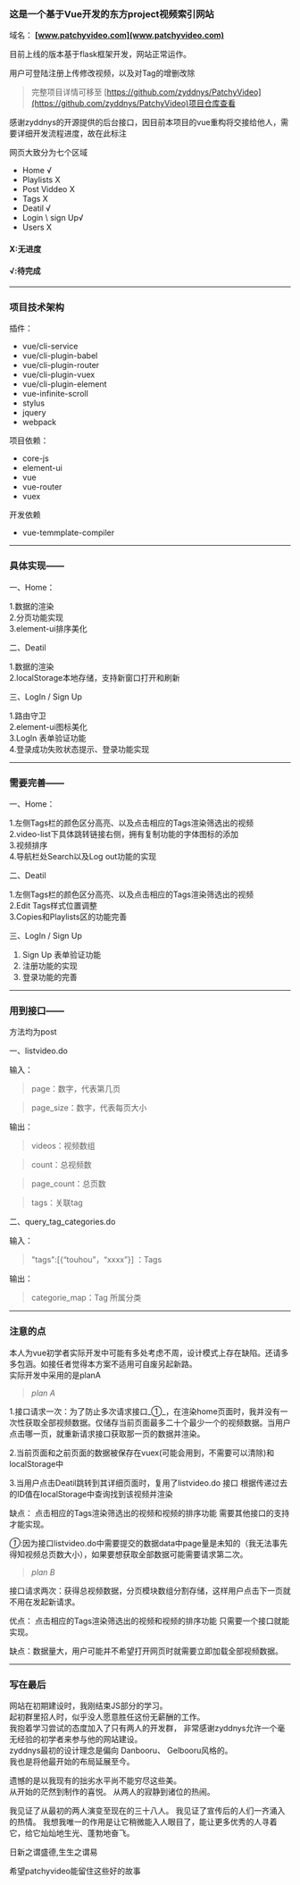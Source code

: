 
### 这是一个基于Vue开发的东方project视频索引网站

域名： **[www.patchyvideo.com](www.patchyvideo.com)** 

目前上线的版本基于flask框架开发，网站正常运作。
 
用户可登陆注册上传修改视频，以及对Tag的增删改除

> 完整项目详情可移至 [https://github.com/zyddnys/PatchyVideo](https://github.com/zyddnys/PatchyVideo)项目仓库查看
>> 

感谢zyddnys的开源提供的后台接口，因目前本项目的vue重构将交接给他人，需要详细开发流程进度，故在此标注

网页大致分为七个区域

+ Home                √
+ Playlists       X         
+ Post Viddeo   X
+ Tags X
+ Deatil  √
+ Login \ sign Up√
+ Users  X

#### X:无进度
#### √:待完成

* * *
### 项目技术架构
插件：

+ vue/cli-service
+ vue/cli-plugin-babel
+ vue/cli-plugin-router
+ vue/cli-plugin-vuex
+ vue/cli-plugin-element
+ vue-infinite-scroll
+ stylus
+ jquery
+ webpack

项目依赖：

+ core-js
+ element-ui
+ vue
+ vue-router
+ vuex

开发依赖

+ vue-temmplate-compiler

* * *

### 具体实现——

一、Home：
  
1.数据的渲染  
2.分页功能实现  
3.element-ui排序美化


二、Deatil

1.数据的渲染   
2.localStorage本地存储，支持新窗口打开和刷新  


三、LogIn / Sign Up

1.路由守卫  
2.element-ui图标美化  
3.LogIn 表单验证功能   
4.登录成功失败状态提示、登录功能实现

* * *


### 需要完善——

一、Home：


1.左侧Tags栏的颜色区分高亮、以及点击相应的Tags渲染筛选出的视频  
2.video-list下具体跳转链接右侧，拥有复制功能的字体图标的添加  
3.视频排序  
4.导航栏处Search以及Log out功能的实现

二、Deatil

1.左侧Tags栏的颜色区分高亮、以及点击相应的Tags渲染筛选出的视频  
2.Edit Tags样式位置调整  
3.Copies和Playlists区的功能完善

三、LogIn / Sign Up
  
1. Sign Up 表单验证功能 
2. 注册功能的实现
3. 登录功能的完善
 
* * *

### 用到接口——

 方法均为post  
  
一、listvideo.do   
 

输入：  
    


> page：数字，代表第几页

> page_size：数字，代表每页大小
 
输出：  


> videos：视频数组

> count：总视频数

> page_count：总页数

> tags：关联tag


二、query_tag_categories.do  

输入：

> "tags":[{“touhou”，“xxxx”}] ：Tags
  
输出：

  

>  categorie_map：Tag 所属分类

* * *

### 注意的点

本人为vue初学者实际开发中可能有多处考虑不周，设计模式上存在缺陷。还请多多包涵。如接任者觉得本方案不适用可自废另起新路。  
实际开发中采用的是planA

> *plan A*  

1.接口请求一次：为了防止多次请求接口_①_，在渲染home页面时，我并没有一次性获取全部视频数据。仅储存当前页面最多二十个最少一个的视频数据。当用户点击哪一页，就重新请求接口获取那一页的数据并渲染。     

2.当前页面和之前页面的数据被保存在vuex(可能会用到，不需要可以清除)和localStorage中  
   
3.当用户点击Deatil跳转到其详细页面时，复用了listvideo.do 接口
根据传递过去的ID值在localStorage中查询找到该视频并渲染  
  

缺点： 点击相应的Tags渲染筛选出的视频和视频的排序功能 需要其他接口的支持才能实现。 


_①_:因为接口listvideo.do中需要提交的数据data中page量是未知的（我无法事先得知视频总页数大小），如果要想获取全部数据可能需要请求第二次。

> *plan B*  

接口请求两次：获得总视频数据，分页模块数组分割存储，这样用户点击下一页就不用在发起新请求。  

优点： 点击相应的Tags渲染筛选出的视频和视频的排序功能 只需要一个接口就能实现。

缺点：数据量大，用户可能并不希望打开网页时就需要立即加载全部视频数据。

* * *

### 写在最后

网站在初期建设时，我刚结束JS部分的学习。  
起初群里招人时，似乎没人愿意胜任这份无薪酬的工作。  
我抱着学习尝试的态度加入了只有两人的开发群，
非常感谢zyddnys允许一个毫无经验的初学者来参与他的网站建设。  
zyddnys最初的设计理念是偏向 Danbooru、 Gelbooru风格的。  
我也是将他最开始的布局延展至今。   

遗憾的是以我现有的拙劣水平尚不能穷尽这些美。  
从开始的茫然到制作的喜悦。
从两人的寂静到诸位的热闹。  

我见证了从最初的两人演变至现在的三十八人。
我见证了宣传后的人们一齐涌入的热情。
我想我唯一的作用是让它稍微能入人眼目了，能让更多优秀的人寻着它，给它灿灿地生光、蓬勃地奋飞。

日新之谓盛德,生生之谓易  

希望patchyvideo能留住这些好的故事
